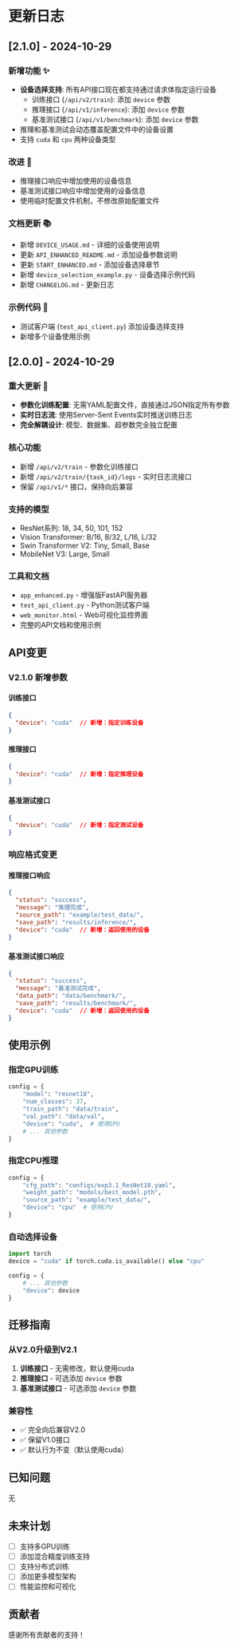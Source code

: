 # 更新日志

## [2.1.0] - 2024-10-29

### 新增功能 ✨
- **设备选择支持**: 所有API接口现在都支持通过请求体指定运行设备
  - 训练接口 (`/api/v2/train`): 添加 `device` 参数
  - 推理接口 (`/api/v1/inference`): 添加 `device` 参数
  - 基准测试接口 (`/api/v1/benchmark`): 添加 `device` 参数
- 推理和基准测试会动态覆盖配置文件中的设备设置
- 支持 `cuda` 和 `cpu` 两种设备类型

### 改进 🔧
- 推理接口响应中增加使用的设备信息
- 基准测试接口响应中增加使用的设备信息
- 使用临时配置文件机制，不修改原始配置文件

### 文档更新 📚
- 新增 `DEVICE_USAGE.md` - 详细的设备使用说明
- 更新 `API_ENHANCED_README.md` - 添加设备参数说明
- 更新 `START_ENHANCED.md` - 添加设备选择章节
- 新增 `device_selection_example.py` - 设备选择示例代码
- 新增 `CHANGELOG.md` - 更新日志

### 示例代码 📝
- 测试客户端 (`test_api_client.py`) 添加设备选择支持
- 新增多个设备使用示例

## [2.0.0] - 2024-10-29

### 重大更新 🚀
- **参数化训练配置**: 无需YAML配置文件，直接通过JSON指定所有参数
- **实时日志流**: 使用Server-Sent Events实时推送训练日志
- **完全解耦设计**: 模型、数据集、超参数完全独立配置

### 核心功能
- 新增 `/api/v2/train` - 参数化训练接口
- 新增 `/api/v2/train/{task_id}/logs` - 实时日志流接口
- 保留 `/api/v1/*` 接口，保持向后兼容

### 支持的模型
- ResNet系列: 18, 34, 50, 101, 152
- Vision Transformer: B/16, B/32, L/16, L/32
- Swin Transformer V2: Tiny, Small, Base
- MobileNet V3: Large, Small

### 工具和文档
- `app_enhanced.py` - 增强版FastAPI服务器
- `test_api_client.py` - Python测试客户端
- `web_monitor.html` - Web可视化监控界面
- 完整的API文档和使用示例

## API变更

### V2.1.0 新增参数

#### 训练接口
```json
{
  "device": "cuda"  // 新增：指定训练设备
}
```

#### 推理接口
```json
{
  "device": "cuda"  // 新增：指定推理设备
}
```

#### 基准测试接口
```json
{
  "device": "cuda"  // 新增：指定测试设备
}
```

### 响应格式变更

#### 推理接口响应
```json
{
  "status": "success",
  "message": "推理完成",
  "source_path": "example/test_data/",
  "save_path": "results/inference/",
  "device": "cuda"  // 新增：返回使用的设备
}
```

#### 基准测试接口响应
```json
{
  "status": "success",
  "message": "基准测试完成",
  "data_path": "data/benchmark/",
  "save_path": "results/benchmark/",
  "device": "cuda"  // 新增：返回使用的设备
}
```

## 使用示例

### 指定GPU训练
```python
config = {
    "model": "resnet18",
    "num_classes": 37,
    "train_path": "data/train",
    "val_path": "data/val",
    "device": "cuda",  # 使用GPU
    # ... 其他参数
}
```

### 指定CPU推理
```python
config = {
    "cfg_path": "configs/exp3.1_ResNet18.yaml",
    "weight_path": "models/best_model.pth",
    "source_path": "example/test_data/",
    "device": "cpu"  # 使用CPU
}
```

### 自动选择设备
```python
import torch
device = "cuda" if torch.cuda.is_available() else "cpu"

config = {
    # ... 其他参数
    "device": device
}
```

## 迁移指南

### 从V2.0升级到V2.1

1. **训练接口** - 无需修改，默认使用cuda
2. **推理接口** - 可选添加 `device` 参数
3. **基准测试接口** - 可选添加 `device` 参数

### 兼容性
- ✅ 完全向后兼容V2.0
- ✅ 保留V1.0接口
- ✅ 默认行为不变（默认使用cuda）

## 已知问题

无

## 未来计划

- [ ] 支持多GPU训练
- [ ] 添加混合精度训练支持
- [ ] 支持分布式训练
- [ ] 添加更多模型架构
- [ ] 性能监控和可视化

## 贡献者

感谢所有贡献者的支持！

